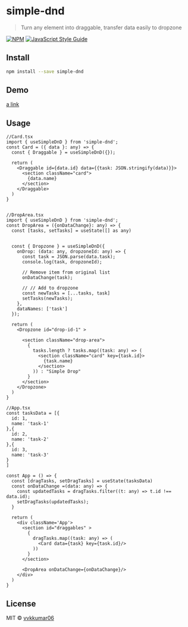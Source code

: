 # simple-dnd

> Turn any element into draggable, transfer data easily to dropzone

[![NPM](https://img.shields.io/npm/v/simple-dnd.svg)](https://www.npmjs.com/package/simple-dnd) [![JavaScript Style Guide](https://img.shields.io/badge/code_style-standard-brightgreen.svg)](https://standardjs.com)

## Install

```bash
npm install --save simple-dnd
```

## Demo
[a link](https://gilded-dieffenbachia-67ae76.netlify.app)

## Usage


```tsx
//Card.tsx
import { useSimpleDnD } from 'simple-dnd';
const Card = ({ data }: any) => {
  const { Draggable } = useSimpleDnD({});

  return (
    <Draggable id={data.id} data={{task: JSON.stringify(data)}}>
      <section className="card">
        {data.name}
      </section>
    </Draggable>
  )
}
```

```tsx

//DropArea.tsx
import { useSimpleDnD } from 'simple-dnd';
const DropArea = ({onDataChange}: any) => {
  const [tasks, setTasks] = useState([] as any)


  const { Dropzone } = useSimpleDnD({
    onDrop: (data: any, dropzoneId: any) => {
      const task = JSON.parse(data.task);
      console.log(task, dropzoneId);

      // Remove item from original list
      onDataChange(task);
      
      // // Add to dropzone
      const newTasks = [...tasks, task]
      setTasks(newTasks);
    },
    dataNames: ['task']
  });

  return (
    <Dropzone id="drop-id-1" >

      <section className="drop-area">
        {
          tasks.length ? tasks.map((task: any) => (
            <section className="card" key={task.id}>
              {task.name}
            </section>
          )) : "Simple Drop"
        }
      </section>
    </Dropzone>
  )
}
```

```tsx
//App.tsx
const tasksData = [{
  id: 1,
  name: 'task-1'
},{
  id: 2,
  name: 'task-2'
},{
  id: 3,
  name: 'task-3'
}
]

const App = () => {
  const [dragTasks, setDragTasks] = useState(tasksData)
  const onDataChange =(data: any) => {
    const updatedTasks = dragTasks.filter((t: any) => t.id !== data.id);
    setDragTasks(updatedTasks);
  }

  return (
    <div className='App'>
      <section id="draggables" >
        {
          dragTasks.map((task: any) => (
            <Card data={task} key={task.id}/>
          ))
        }
      </section>

      <DropArea onDataChange={onDataChange}/>
    </div>
  )
}
```

## License

MIT © [vvkkumar06](https://github.com/vvkkumar06)
